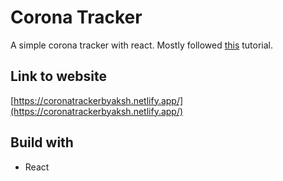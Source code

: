 # Corona Tracker
  A simple corona tracker with react.
  Mostly followed [this](https://youtu.be/khJlrj3Y6Ls) tutorial.
  
## Link to website
  [https://coronatrackerbyaksh.netlify.app/](https://coronatrackerbyaksh.netlify.app/)
  
## Build with
- React
